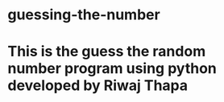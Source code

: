 # guessing-the-number

# This is the guess the random number program using python developed by Riwaj Thapa
